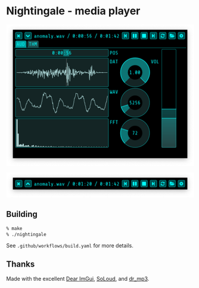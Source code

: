 # Nightingale - media player

![screenshot](screenshot.png)

![mini-mode](mini-mode.png)

## Building

	% make
	% ./nightingale

See `.github/workflows/build.yaml` for more details.

## Thanks

Made with the excellent [Dear ImGui](https://github.com/ocornut/imgui), [SoLoud](http://sol.gfxile.net/soloud/), and [dr_mp3](https://github.com/mackron/dr_libs/blob/master/dr_mp3.h).

